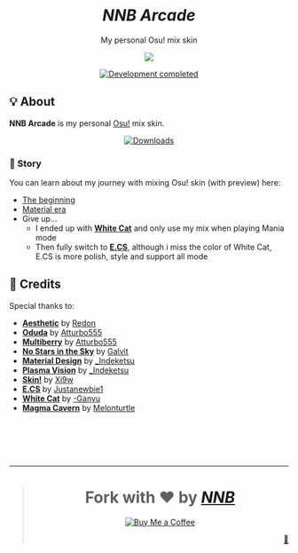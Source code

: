 <h1 align="center"><i>NNB Arcade</i></h1>
<p align="center">My personal Osu! mix skin</p>
<p align="center"><img src="https://user-images.githubusercontent.com/43980777/122723805-910a4580-d29d-11eb-98d3-5677ace84447.png"></p>
<p align="center"><a href="https://gist.github.com/NNBnh/9ef453aba3efce26046e0d3119dab5a7#development-completed"><img src="https://img.shields.io/badge/development-completed-%235639AC.svg?labelColor=2E293D&style=for-the-badge&logoColor=FFFFFF" alt="Development completed"></a></p>

## 💡 About
**NNB Arcade** is my personal [Osu!](https://osu.ppy.sh) mix skin.

<p align="center"><a href="https://github.com/NNBnh/osu-arcade/releases/download/2.2.0/nnbArcade.osk"><img src="https://img.shields.io/github/downloads/NNBnh/osu-arcade/total?color=5639AC&labelColor=2E293D&style=for-the-badge&logoColor=FFFFFF" alt="Downloads"></a></p>

### 📔 Story
You can learn about my journey with mixing Osu! skin (with preview) here:
- [The beginning](https://github.com/NNBnh/osu-arcade/releases/tag/1.0.0)
- [Material era](https://github.com/NNBnh/osu-arcade/releases/tag/2.2.0)
- Give up...
  - I ended up with [**White Cat**](https://osu.ppy.sh/community/forums/topics/986201) and only use my mix when playing Mania mode
  - Then fully switch to [**E.CS**](https://osu.ppy.sh/community/forums/topics/864394), although i miss the color of White Cat, E.CS is more polish, style and support all mode

## 💌 Credits
Special thanks to:
- [**Aesthetic**](https://osu.ppy.sh/community/forums/topics/189843) by [Redon](https://osu.ppy.sh/users/3572355)
- [**Oduda**](https://skins.osuck.net/index.php?newsid=135) by [Atturbo555](https://osu.ppy.sh/users/5730417)
- [**Multiberry**](https://skins.osuck.net/index.php?newsid=131) by [Atturbo555](https://osu.ppy.sh/users/5730417)
- [**No Stars in the Sky**](https://osu.ppy.sh/community/forums/topics/736809) by [Galvit](https://osu.ppy.sh/users/7629682)
- [**Material Design**](https://osu.ppy.sh/community/forums/topics/481229) by [\_Indeketsu](https://osu.ppy.sh/users/6286572)
- [**Plasma Vision**](https://osu.ppy.sh/community/forums/topics/539132) by [\_Indeketsu](https://osu.ppy.sh/users/6286572)
- [**Skin!**](https://skins.osuck.net/index.php?newsid=2088) by [Xi9w](https://osu.ppy.sh/users/5844251)
- [**E.CS**](https://osu.ppy.sh/community/forums/topics/864394) by [Justanewbie1](https://osu.ppy.sh/users/8234966)
- [**White Cat**](https://osu.ppy.sh/community/forums/topics/986201) by [-Ganyu](https://osu.ppy.sh/users/9893708)
- [**Magma Cavern**](https://skins.osuck.net/index.php?newsid=1215) by [Melonturtle](https://osu.ppy.sh/users/4775283)

<br><br><br><br>

---

> <h1 align="center">Fork with ❤️ by <a href="https://github.com/NNBnh"><i>NNB</i></a></h1>
>
> <p align="center"><a href="https://www.buymeacoffee.com/nnbnh"><img src="https://img.shields.io/badge/buy_me_a_coffee%20-%23F7CA88.svg?logo=buy-me-a-coffee&logoColor=333333&style=for-the-badge" alt="Buy Me a Coffee"></a></p>
> <p align="right"><a href="https://osu.ppy.sh/beatmapsets/1045318#osu/2535415" title="Easter egg">🥚</a></p>
